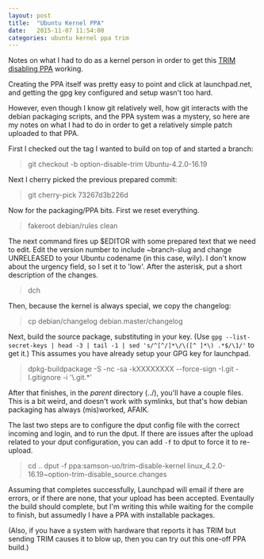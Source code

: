 ```yaml
---
layout: post
title:  "Ubuntu Kernel PPA"
date:   2015-11-07 11:54:00
categories: ubuntu kernel ppa trim
---
```


Notes on what I had to do as a kernel person in order to get this [TRIM disabling PPA][trim-disable-ppa] working.

Creating the PPA itself was pretty easy to point and click at launchpad.net, and getting the gpg key configured and setup wasn't too hard.

However, even though I know git relatively well, how git interacts with the debian packaging scripts, and the PPA system was a mystery, so here are my notes on what I had to do in order to get a relatively simple patch uploaded to that PPA.

First I checked out the tag I wanted to build on top of and started a branch:

> git checkout -b option-disable-trim Ubuntu-4.2.0-16.19

Next I cherry picked the previous prepared commit:

> git cherry-pick 73267d3b226d

Now for the packaging/PPA bits. First we reset everything.

> fakeroot debian/rules clean

The next command fires up $EDITOR with some prepared text that we need to edit. Edit the version number to include ~branch-slug and change UNRELEASED to your Ubuntu codename (in this case, wily). I don't know about the urgency field, so I set it to 'low'. After the asterisk, put a short description of the changes.

> dch 

Then, because the kernel is always special, we copy the changelog:

> cp debian/changelog debian.master/changelog

Next, build the source package, substituting in your key. (Use `gpg --list-secret-keys | head -3 | tail -1 | sed 's/^[^/]*\/\([^ ]*\) .*$/\1/'` to get it.) This assumes you have already setup your GPG key for launchpad.

> dpkg-buildpackage -S -nc -sa -kXXXXXXXX --force-sign -I.git -I.gitignore -i '\\.git.\*'

After that finishes, in the *parent* directory (../), you'll have a couple files. This is a bit weird, and doesn't work with symlinks, but that's how debian packaging has always (mis)worked, AFAIK.

The last two steps are to configure the dput config file with the correct incoming and login, and to run the dput. If there are issues after the upload related to your dput configuration, you can add `-f` to dput to force it to re-upload.

> cd ..
> dput -f ppa:samson-uo/trim-disable-kernel linux_4.2.0-16.19~option-trim-disable_source.changes 

Assuming that completes successfully, Launchpad will email if there are errors, or if there are none, that your upload has been accepted. Eventaully the build should complete, but I'm writing this while waiting for the compile to finish, but assumedly I have a PPA with installable packages.

(Also, if you have a system with hardware that reports it has TRIM but sending TRIM causes it to blow up, then you can try out this one-off PPA build.)

[trim-disable-ppa]: https://launchpad.net/~samson-uo/+archive/ubuntu/trim-disable-kernel
